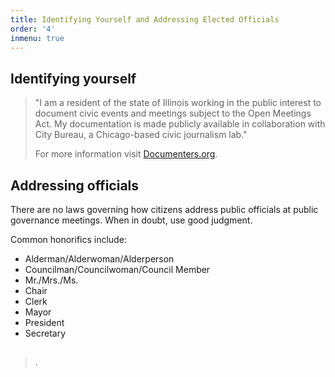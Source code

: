 ```yaml
---
title: Identifying Yourself and Addressing Elected Officials
order: '4'
inmenu: true
---
```

## Identifying yourself

> "I am a resident of the state of Illinois working in the public interest to document civic events and meetings subject to the Open Meetings Act. My documentation is made publicly available in collaboration with City Bureau, a Chicago-based civic journalism lab."
>
> For more information visit [Documenters.org](https://beta.documenters.org/).
>
>

## Addressing officials

There are no laws governing how citizens address public officials at public governance meetings. When in doubt, use good judgment.

Common honorifics include:

* Alderman/Alderwoman/Alderperson
* Councilman/Councilwoman/Council Member
* Mr./Mrs./Ms.
* Chair
* Clerk
* Mayor
* President
* Secretary

## 

> .
